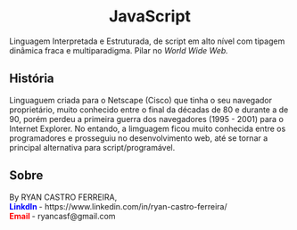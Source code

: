 <h1 style="text-align:center">JavaScript</h1>
<p>Linguagem Interpretada e Estruturada, de script em alto nível com tipagem dinâmica fraca e multiparadigma. Pilar no <i>World Wide Web.</i><br></p>

<h2>História</h2>
<p>Linguaguem criada para o Netscape (Cisco) que tinha o seu navegador proprietário, muito conhecido entre o final da décadas de 80 e durante a de 90, porém perdeu a primeira guerra dos navegadores (1995 - 2001) para o Internet Explorer. No entando, a limguagem ficou muito conhecida entre os programadores e prosseguiu no desenvolvimento web, até se tornar a principal alternativa para script/programável.</p>

<h2>Sobre</h2>
By RYAN CASTRO FERREIRA,<br>
<b style="color: blue;">LinkdIn </b>- https://www.linkedin.com/in/ryan-castro-ferreira/ <br>
<b style="color: red;">Email </b>- ryancasf@gmail.com <br>
